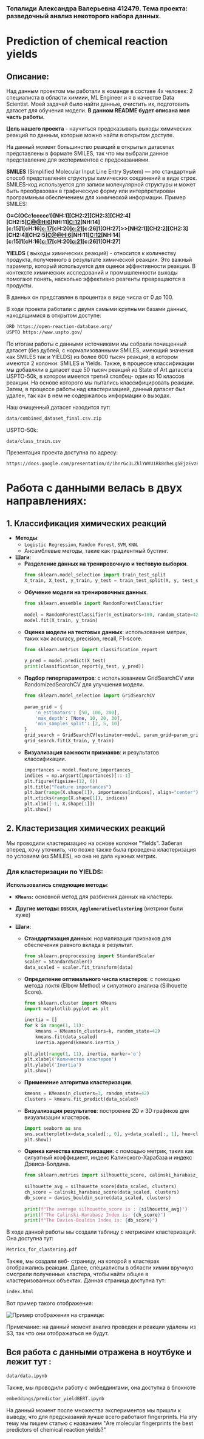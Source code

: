 ### Топалиди Александра Валерьевна 412479. Тема проекта: разведочный анализ некоторого набора данных.

# Prediction of chemical reaction yields

## Описание:

Над данным проектом мы работали в команде в составе 4х человек: 2 специалиста в области химиии, ML Engineer и я в качестве Data Scientist. Моей задачей было найти данные, очистить их, подготовить датасет для обучения модели. **В данном README будет описана моя часть работы.** 

**Цель нашего проекта** - научиться предсказывать выходы химических реакций по данным, которые можно найти в открытом доступе. 

На данный момент большинство реакций в открытых датасетах представлены в формате SMILES, так что мы выбрали данное представление для экспериментов с предсказаниями. 

**SMILES** (Simplified Molecular Input Line Entry System) — это стандартный способ представления структуры химических соединений в виде строк. SMILES-код используется для записи молекулярной структуры и может быть преобразован в графическую форму или интерпретирован программным обеспечением для химической информации. Пример SMILES:

**O=C(OCc1ccccc1)[NH:1][CH2:2][CH2:3][CH2:4][CH2:5][C@@H:6]([C:7]([O:8][CH3:9])=[O:10])[NH:11][C:12](=[O:13])[NH:14][c:15]1[cH:16][c:17]([O:18][CH3:19])[cH:20][c:21]([C:22]([CH3:23])([CH3:24])[CH3:25])[c:26]1[OH:27]>>[NH2:1][CH2:2][CH2:3][CH2:4][CH2:5][C@@H:6]([C:7]([O:8][CH3:9])=[O:10])[NH:11][C:12](=[O:13])[NH:14][c:15]1[cH:16][c:17]([O:18][CH3:19])[cH:20][c:21]([C:22]([CH3:23])([CH3:24])[CH3:25])[c:26]1[OH:27]**

**YIELDS** ( выходы химических реакций) - относится к количеству продукта, полученного в результате химической реакции. Это важный параметр, который используется для оценки эффективности реакции. В контексте химических исследований и промышленности выходы помогают понять, насколько эффективно реагенты превращаются в продукты.

В данных он представлен в процентах в виде числа от 0 до 100. 

В ходе проекта работали с двумя самыми крупными базами данных, находящимися в открытом доступе: 

```sh
ORD https://open-reaction-database.org/
USPTO https://www.uspto.gov/ 
```

По итогам работы с данными источниками мы собрали почищенный датасет (без дублей, с нормализованными SMILES, имеющий значения как SMILES так и YIELDS) из более 600 тысяч реакций, в котором имеются 2 колонки: SMILES и Yields.
Также, в процессе классификации мы добавляли в датасет еще 50 тысяч реакций из State of Art датасета USPTO-50k, в котором имеется третий столбец- один из 10 классов реакции. На основе которого мы пытались классифицировать реакции. Затем, в процессе работы над кластеризацией, данный датасет был удален, так как в нем не содержалось информации о вызодах. 

Наш очищенный датасет назодится тут:

```sh
data/combined_dataset_final.csv.zip
```

USPTO-50k:

```sh
data/class_train.csv
```

Презентация проекта доступна по адресу:

```sh
https://docs.google.com/presentation/d/1hnrGc3LZklYWVU1Rk8dheLg5EjzEvzBb6xPYzr5gzUo/edit?usp=sharing
```

# Работа с данными велась в двух направлениях:

## 1. **Классификация химических реакций**

- **Методы**:
    - `Logistic Regression`, `Random Forest`, `SVM`, `KNN`.
     - Ансамблевые методы, такие как градиентный бустинг.
- **Шаги**:
    - **Разделение данных на тренировочную и тестовую выборки**.
        ```python
        from sklearn.model_selection import train_test_split
        X_train, X_test, y_train, y_test = train_test_split(X, y, test_size=0.3, random_state=42)
        ```
    - **Обучение модели на тренировочных данных**.
        ```python
        from sklearn.ensemble import RandomForestClassifier
            
        model = RandomForestClassifier(n_estimators=100, random_state=42)
        model.fit(X_train, y_train)
        ```
    - **Оценка модели на тестовых данных**: использование метрик, таких как accuracy, precision, recall, F1-score.
        ```python
        from sklearn.metrics import classification_report
            
        y_pred = model.predict(X_test)
        print(classification_report(y_test, y_pred))
        ```
    - **Подбор гиперпараметров**: с использованием GridSearchCV или RandomizedSearchCV для улучшения модели.
        ```python
        from sklearn.model_selection import GridSearchCV
            
        param_grid = {
            'n_estimators': [50, 100, 200],
            'max_depth': [None, 10, 20, 30],
            'min_samples_split': [2, 5, 10]
        }
        grid_search = GridSearchCV(estimator=model, param_grid=param_grid, cv=5, n_jobs=-1, verbose=2)
        grid_search.fit(X_train, y_train)
        ```
    - **Визуализация важности признаков**: и результатов классификации.
        ```python
        importances = model.feature_importances_
        indices = np.argsort(importances)[::-1]
        plt.figure(figsize=(12, 6))
        plt.title("Feature importances")
        plt.bar(range(X.shape[1]), importances[indices], align="center")
        plt.xticks(range(X.shape[1]), indices)
        plt.xlim([-1, X.shape[1]])
        plt.show()
        ```

## 2. **Кластеризация химических реакций**

Мы проводили кластеризацию на основе колонки "Yields". Забегая вперед, хочу уточнить, что позже также была проведена кластеризация по условиям (из SMILES), но она не дала нужных метрик.

### Для кластеризации по YIELDS:

 **Использовались следующие методы**:
- **`KMeans`:** основной метод для разбиения данных на кластеры.
- **Другие методы: `DBSCAN`, `AgglomerativeClustering`** (метрики были хуже)

- **Шаги**:
    - **Стандартизация данных**: нормализация признаков для обеспечения равного вклада в результат.
        ```python
        from sklearn.preprocessing import StandardScaler
        scaler = StandardScaler()
        data_scaled = scaler.fit_transform(data)
        ```
    - **Определение оптимального числа кластеров**: с помощью метода локтя (Elbow Method) и силуэтного анализа (Silhouette Score).
        ```python
        from sklearn.cluster import KMeans
        import matplotlib.pyplot as plt
            
        inertia = []
        for k in range(1, 11):
            kmeans = KMeans(n_clusters=k, random_state=42)
            kmeans.fit(data_scaled)
            inertia.append(kmeans.inertia_)
            
        plt.plot(range(1, 11), inertia, marker='o')
        plt.xlabel('Количество кластеров')
        plt.ylabel('Inertia')
        plt.show()
        ```
    - **Применение алгоритма кластеризации**.
        ```python
        kmeans = KMeans(n_clusters=3, random_state=42)
        clusters = kmeans.fit_predict(data_scaled)
        ```
    - **Визуализация результатов**: построение 2D и 3D графиков для визуализации кластеров.
         ```python
        import seaborn as sns
        sns.scatterplot(x=data_scaled[:, 0], y=data_scaled[:, 1], hue=clusters, palette='viridis')
        plt.show()
        ```
    - **Оценка качества кластеризации**: с помощью метрик, таких как силуэтный коэффициент, индекс Калинского-Харабаза и индекс Дэвиса-Болдина.
        ```python
        from sklearn.metrics import silhouette_score, calinski_harabasz_score, davies_bouldin_score
            
        silhouette_avg = silhouette_score(data_scaled, clusters)
        ch_score = calinski_harabasz_score(data_scaled, clusters)
        db_score = davies_bouldin_score(data_scaled, clusters)
            
        print(f"The average silhouette_score is : {silhouette_avg}")
        print(f"The Calinski-Harabasz Index is: {ch_score}")
        print(f"The Davies-Bouldin Index is: {db_score}")
        ```

В ходе данной работы мы создали таблицу с метриками кластеризаций. Она доступна тут:

```sh
Metrics_for_clastering.pdf
```

Также, мы создали веб- страницу, на которой в кластерах отображались реакции. Далее, специалисты в области химии вручную смотрели полученные кластера, чтобы найти общее в кластеризованных объектах. Данная страница доступна тут:

```sh
index.html
```
Вот пример такого отображения: 

![Пример отображения на странице:](images/example.jpg)

Примечание: на данный момент анализ проведен и реакции удалены из S3, так что они отображаться не будут.

## Вся работа с данными отражена в ноутбуке и лежит тут :

```sh
data/data.ipynb
```

Также, мы проводили работу с эмбеддингами, она доступка в блокноте

```sh
embeddings/predictor_yieldBERT.ipynb
```
На данный момент после множества экспериментов мы пришли к выводу, что для предсказаний лучше всего работают fingerprints. На эту тему мы пишем статью с названием "Are molecular fingerprints the best predictors of chemical reaction yields?"

